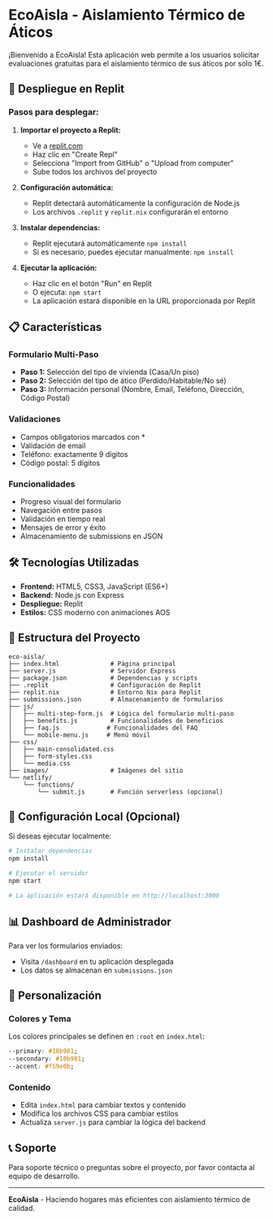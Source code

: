 # EcoAisla - Aislamiento Térmico de Áticos

¡Bienvenido a EcoAisla! Esta aplicación web permite a los usuarios solicitar evaluaciones gratuitas para el aislamiento térmico de sus áticos por solo 1€.

## 🚀 Despliegue en Replit

### Pasos para desplegar:

1. **Importar el proyecto a Replit:**
   - Ve a [replit.com](https://replit.com)
   - Haz clic en "Create Repl"
   - Selecciona "Import from GitHub" o "Upload from computer"
   - Sube todos los archivos del proyecto

2. **Configuración automática:**
   - Replit detectará automáticamente la configuración de Node.js
   - Los archivos `.replit` y `replit.nix` configurarán el entorno

3. **Instalar dependencias:**
   - Replit ejecutará automáticamente `npm install`
   - Si es necesario, puedes ejecutar manualmente: `npm install`

4. **Ejecutar la aplicación:**
   - Haz clic en el botón "Run" en Replit
   - O ejecuta: `npm start`
   - La aplicación estará disponible en la URL proporcionada por Replit

## 📋 Características

### Formulario Multi-Paso
- **Paso 1:** Selección del tipo de vivienda (Casa/Un piso)
- **Paso 2:** Selección del tipo de ático (Perdido/Habitable/No sé)
- **Paso 3:** Información personal (Nombre, Email, Teléfono, Dirección, Código Postal)

### Validaciones
- Campos obligatorios marcados con *
- Validación de email
- Teléfono: exactamente 9 dígitos
- Código postal: 5 dígitos

### Funcionalidades
- Progreso visual del formulario
- Navegación entre pasos
- Validación en tiempo real
- Mensajes de error y éxito
- Almacenamiento de submissions en JSON

## 🛠️ Tecnologías Utilizadas

- **Frontend:** HTML5, CSS3, JavaScript (ES6+)
- **Backend:** Node.js con Express
- **Despliegue:** Replit
- **Estilos:** CSS moderno con animaciones AOS

## 📁 Estructura del Proyecto

```
eco-aisla/
├── index.html              # Página principal
├── server.js               # Servidor Express
├── package.json            # Dependencias y scripts
├── .replit                 # Configuración de Replit
├── replit.nix              # Entorno Nix para Replit
├── submissions.json        # Almacenamiento de formularios
├── js/
│   ├── multi-step-form.js  # Lógica del formulario multi-paso
│   ├── benefits.js         # Funcionalidades de beneficios
│   ├── faq.js             # Funcionalidades del FAQ
│   └── mobile-menu.js     # Menú móvil
├── css/
│   ├── main-consolidated.css
│   ├── form-styles.css
│   └── media.css
├── images/                 # Imágenes del sitio
└── netlify/
    └── functions/
        └── submit.js       # Función serverless (opcional)
```

## 🔧 Configuración Local (Opcional)

Si deseas ejecutar localmente:

```bash
# Instalar dependencias
npm install

# Ejecutar el servidor
npm start

# La aplicación estará disponible en http://localhost:3000
```

## 📊 Dashboard de Administrador

Para ver los formularios enviados:
- Visita `/dashboard` en tu aplicación desplegada
- Los datos se almacenan en `submissions.json`

## 🎨 Personalización

### Colores y Tema
Los colores principales se definen en `:root` en `index.html`:
```css
--primary: #10b981;
--secondary: #10b981;
--accent: #f59e0b;
```

### Contenido
- Edita `index.html` para cambiar textos y contenido
- Modifica los archivos CSS para cambiar estilos
- Actualiza `server.js` para cambiar la lógica del backend

## 📞 Soporte

Para soporte técnico o preguntas sobre el proyecto, por favor contacta al equipo de desarrollo.

---

**EcoAisla** - Haciendo hogares más eficientes con aislamiento térmico de calidad.